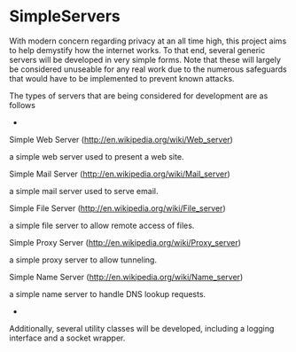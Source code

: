 SimpleServers
===

With modern concern regarding privacy at an all time high, this project aims to help demystify how the internet works.  To that end, several generic servers will be developed in very simple forms.  Note that these will largely be considered unuseable for any real work due to the numerous safeguards that would have to be implemented to prevent known attacks.

The types of servers that are being considered for development are as follows

-

Simple Web Server (http://en.wikipedia.org/wiki/Web_server)

a simple web server used to present a web site.


Simple Mail Server (http://en.wikipedia.org/wiki/Mail_server)

a simple mail server used to serve email.


Simple File Server (http://en.wikipedia.org/wiki/File_server)

a simple file server to allow remote access of files.


Simple Proxy Server (http://en.wikipedia.org/wiki/Proxy_server)

a simple proxy server to allow tunneling.


Simple Name Server (http://en.wikipedia.org/wiki/Name_server)

a simple name server to handle DNS lookup requests.


-

Additionally, several utility classes will be developed, including a logging interface and a socket wrapper.
